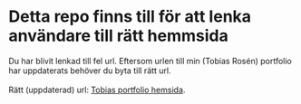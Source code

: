 # Detta repo finns till för att lenka användare till rätt hemmsida

Du har blivit lenkad till fel url. Eftersom urlen till min (Tobias Rosén) portfolio har uppdaterats behöver du byta till rätt url.
<br><br>
Rätt (uppdaterad) url: [Tobias portfolio hemsida](https://tobiasjohanrosen.github.io/portfolio/).
